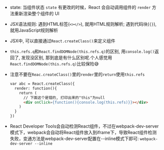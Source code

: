 - state: 当组件状态 `state` 有更改的时候，React 会自动调用组件的 `render` 方法重新渲染整个组件的 UI

- JSX语法规则: 遇到HTML标签(`<></>`), 就用HTML规则解析; 遇到代码块(`{}`), 就用JavaScript规则解析

- JSX中, 可以直接通过`React.createClass()`来定义组件

- `this.refs.q`和`React.findDOMNode(this.refs.q)`的区别, 用`console.log()`返回了, 发现没区别, 那到底是有什么区别呢.个人感觉用`React.findDOMNode(this.refs.q)`比较保险😅

- 注意不要在`Reac.createClass()`里的`render`里的`return`使用`this.refs`
  ```html
  var abc = React.createClass({
    render: function(){
      return (
        // 下面这个是错的, 打印出来的"this"为null
        <div onClick={function(){console.log(this.refs)}}></div>
      )
    }
  })
  ```
- React Developer Tools会自动检测React组件，不过在webpack-dev-server模式下，webpack会自动将React组件放入到iframe下，导致React组件检测失败，变通方法是webpack-dev-server配置在--inline模式下即可: `webpack-dev-server --inline`


